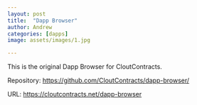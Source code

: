```yaml
---
layout: post
title:  "Dapp Browser"
author: Andrew
categories: [dapps]
image: assets/images/1.jpg

---
```

This is the original Dapp Browser for CloutContracts.

Repository: https://github.com/CloutContracts/dapp-browser/

URL: https://cloutcontracts.net/dapp-browser
